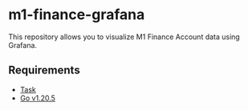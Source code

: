 # m1-finance-grafana

This repository allows you to visualize M1 Finance Account data using Grafana.

## Requirements

- [Task](https://taskfile.dev/usage/)
- [Go v1.20.5](https://go.dev/doc/install)